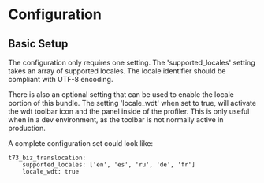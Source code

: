 Configuration
==============

Basic Setup
-------------

The configuration only requires one setting. The 'supported_locales' setting takes an array of supported locales. The locale identifier should be compliant with UTF-8 encoding.

There is also an optional setting that can be used to enable the locale portion of this bundle. The setting 'locale_wdt' when set to true, will activate the wdt toolbar icon and the panel inside of the profiler. This is only useful when in a dev environment, as the toolbar is not normally active in production.

A complete configuration set could look like:

```
t73_biz_translocation:
    supported_locales: ['en', 'es', 'ru', 'de', 'fr']
    locale_wdt: true
```
